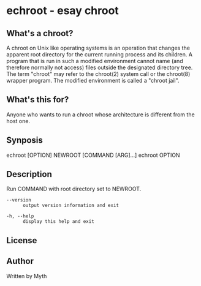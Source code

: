 echroot - esay chroot
=====================

What's a chroot?
----------------
A chroot on Unix like operating systems is an operation that changes the apparent 
root directory for the current running process and its children. A program that is 
run in such a modified environment cannot name (and therefore normally not access) 
files outside the designated directory tree. The term "chroot" may refer to the 
chroot(2) system call or the chroot(8) wrapper program. The modified environment 
is called a "chroot jail".

What's this for?
----------------
Anyone who wants to run a chroot whose architecture is different from the host one.

Synposis
--------
echroot [OPTION] NEWROOT [COMMAND [ARG]...]
echroot OPTION

Description
-----------
Run COMMAND with root directory set to NEWROOT.

    --version 
          output version information and exit

    -h, --help 
          display this help and exit

License
-------

Author
------
Written by Myth
